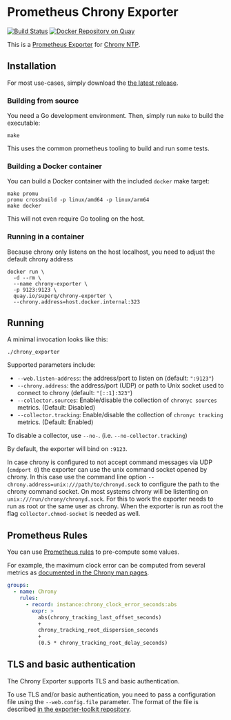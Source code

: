 # Prometheus Chrony Exporter

[![Build Status](https://circleci.com/gh/SuperQ/chrony_exporter/tree/main.svg?style=svg)](https://circleci.com/gh/SuperQ/chrony_exporter/tree/main)
[![Docker Repository on Quay](https://quay.io/repository/superq/chrony-exporter/status "Docker Repository on Quay")](https://quay.io/repository/superq/chrony-exporter)

This is a [Prometheus Exporter](https://prometheus.io) for [Chrony NTP](https://chrony.tuxfamily.org/).

## Installation

For most use-cases, simply download the [the latest
release](https://github.com/superq/chrony_exporter/releases).

### Building from source

You need a Go development environment. Then, simply run `make` to build the
executable:

    make

This uses the common prometheus tooling to build and run some tests.

### Building a Docker container

You can build a Docker container with the included `docker` make target:

    make promu
    promu crossbuild -p linux/amd64 -p linux/arm64
    make docker

This will not even require Go tooling on the host.

### Running in a container

Because chrony only listens on the host localhost, you need to adjust the default chrony address

    docker run \
      -d --rm \
      --name chrony-exporter \
      -p 9123:9123 \
      quay.io/superq/chrony-exporter \
      --chrony.address=host.docker.internal:323

## Running

A minimal invocation looks like this:

    ./chrony_exporter

Supported parameters include:

- `--web.listen-address`: the address/port to listen on (default: `":9123"`)
- `--chrony.address`: the address/port (UDP) or path to Unix socket used to connect to chrony (default: `"[::1]:323"`)
- `--collector.sources`: Enable/disable the collection of `chronyc sources` metrics. (Default: Disabled)
- `--collector.tracking`: Enable/disable the collection of `chronyc tracking` metrics. (Default: Enabled)

To disable a collector, use `--no-`. (i.e. `--no-collector.tracking`)

By default, the exporter will bind on `:9123`.

In case chrony is configured to not accept command messages via UDP (`cmdport 0`) the exporter can use the unix command socket opened by chrony.
In this case use the command line option `--chrony.address=unix:///path/to/chronyd.sock` to configure the path to the chrony command socket.
On most systems chrony will be listenting on `unix:///run/chrony/chronyd.sock`. For this to work the exporter needs to run as root or the same user as chrony.
When the exporter is run as root the flag `collector.chmod-socket` is needed as well.

## Prometheus Rules

You can use [Prometheus rules](https://prometheus.io/docs/prometheus/latest/configuration/recording_rules/) to pre-compute some values.

For example, the maximum clock error can be computed from several metrics as [documented in the Chrony man pages](https://chrony.tuxfamily.org/doc/4.3/chronyc.html).

```yaml
groups:
  - name: Chrony
    rules:
      - record: instance:chrony_clock_error_seconds:abs
        expr: >
          abs(chrony_tracking_last_offset_seconds)
          +
          chrony_tracking_root_dispersion_seconds
          +
          (0.5 * chrony_tracking_root_delay_seconds)
```

## TLS and basic authentication

The Chrony Exporter supports TLS and basic authentication.

To use TLS and/or basic authentication, you need to pass a configuration file
using the `--web.config.file` parameter. The format of the file is described
[in the exporter-toolkit repository](https://github.com/prometheus/exporter-toolkit/blob/master/docs/web-configuration.md).

